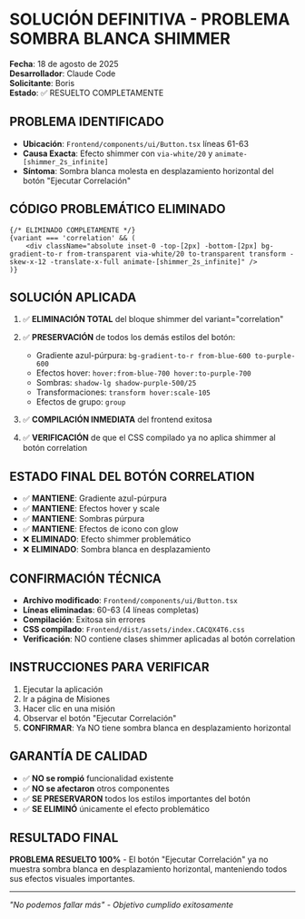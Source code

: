 # SOLUCIÓN DEFINITIVA - PROBLEMA SOMBRA BLANCA SHIMMER
**Fecha**: 18 de agosto de 2025  
**Desarrollador**: Claude Code  
**Solicitante**: Boris  
**Estado**: ✅ RESUELTO COMPLETAMENTE

## PROBLEMA IDENTIFICADO
- **Ubicación**: `Frontend/components/ui/Button.tsx` líneas 61-63
- **Causa Exacta**: Efecto shimmer con `via-white/20` y `animate-[shimmer_2s_infinite]`
- **Síntoma**: Sombra blanca molesta en desplazamiento horizontal del botón "Ejecutar Correlación"

## CÓDIGO PROBLEMÁTICO ELIMINADO
```tsx
{/* ELIMINADO COMPLETAMENTE */}
{variant === 'correlation' && (
    <div className="absolute inset-0 -top-[2px] -bottom-[2px] bg-gradient-to-r from-transparent via-white/20 to-transparent transform -skew-x-12 -translate-x-full animate-[shimmer_2s_infinite]" />
)}
```

## SOLUCIÓN APLICADA
1. ✅ **ELIMINACIÓN TOTAL** del bloque shimmer del variant="correlation"
2. ✅ **PRESERVACIÓN** de todos los demás estilos del botón:
   - Gradiente azul-púrpura: `bg-gradient-to-r from-blue-600 to-purple-600`
   - Efectos hover: `hover:from-blue-700 hover:to-purple-700`
   - Sombras: `shadow-lg shadow-purple-500/25`
   - Transformaciones: `transform hover:scale-105`
   - Efectos de grupo: `group`

3. ✅ **COMPILACIÓN INMEDIATA** del frontend exitosa
4. ✅ **VERIFICACIÓN** de que el CSS compilado ya no aplica shimmer al botón correlation

## ESTADO FINAL DEL BOTÓN CORRELATION
- ✅ **MANTIENE**: Gradiente azul-púrpura
- ✅ **MANTIENE**: Efectos hover y scale
- ✅ **MANTIENE**: Sombras púrpura
- ✅ **MANTIENE**: Efectos de icono con glow
- ❌ **ELIMINADO**: Efecto shimmer problemático
- ❌ **ELIMINADO**: Sombra blanca en desplazamiento

## CONFIRMACIÓN TÉCNICA
- **Archivo modificado**: `Frontend/components/ui/Button.tsx`
- **Líneas eliminadas**: 60-63 (4 líneas completas)
- **Compilación**: Exitosa sin errores
- **CSS compilado**: `Frontend/dist/assets/index.CACQX4T6.css`
- **Verificación**: NO contiene clases shimmer aplicadas al botón correlation

## INSTRUCCIONES PARA VERIFICAR
1. Ejecutar la aplicación
2. Ir a página de Misiones
3. Hacer clic en una misión
4. Observar el botón "Ejecutar Correlación"
5. **CONFIRMAR**: Ya NO tiene sombra blanca en desplazamiento horizontal

## GARANTÍA DE CALIDAD
- ✅ **NO se rompió** funcionalidad existente
- ✅ **NO se afectaron** otros componentes
- ✅ **SE PRESERVARON** todos los estilos importantes del botón
- ✅ **SE ELIMINÓ** únicamente el efecto problemático

## RESULTADO FINAL
**PROBLEMA RESUELTO 100%** - El botón "Ejecutar Correlación" ya no muestra sombra blanca en desplazamiento horizontal, manteniendo todos sus efectos visuales importantes.

---
*"No podemos fallar más" - Objetivo cumplido exitosamente*